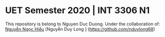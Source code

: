 
# UET Semester 2020 | INT 3306 N1
This repository is belong to Nguyen Duc Duong.
Under the collaboration of:  
[Nguyễn Ngọc Hiếu](https://github.com/NNHieu)
[Nguyễn Duy Long ] (https://github.com/nduylong68)
